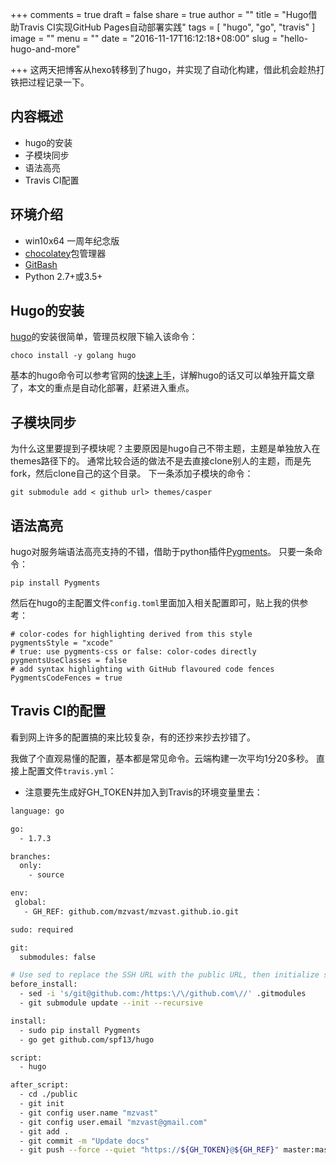 +++
comments = true
draft = false
share = true
author = ""
title = "Hugo借助Travis CI实现GitHub Pages自动部署实践"
tags = [
  "hugo",
  "go",
  "travis"
]
image = ""
menu = ""
date = "2016-11-17T16:12:18+08:00"
slug = "hello-hugo-and-more"

+++
这两天把博客从hexo转移到了hugo，并实现了自动化构建，借此机会趁热打铁把过程记录一下。<!--more-->
## 内容概述
- hugo的安装
- 子模块同步
- 语法高亮
- Travis CI配置

## 环境介绍
- win10x64 一周年纪念版
- [chocolatey](https://chocolatey.org)包管理器
- [GitBash](https://git-scm.com/downloads)
- Python 2.7+或3.5+

## Hugo的安装
[hugo](https://gohugo.io/)的安装很简单，管理员权限下输入该命令：
```
choco install -y golang hugo
```
基本的hugo命令可以参考官网的[快速上手](https://gohugo.io/overview/quickstart/)，详解hugo的话又可以单独开篇文章了，本文的重点是自动化部署，赶紧进入重点。

## 子模块同步
为什么这里要提到子模块呢？主要原因是hugo自己不带主题，主题是单独放入在themes路径下的。
通常比较合适的做法不是去直接clone别人的主题，而是先fork，然后clone自己的这个目录。
下一条添加子模块的命令：
```
git submodule add < github url> themes/casper
```
## 语法高亮
hugo对服务端语法高亮支持的不错，借助于python插件[Pygments](http://pygments.org/)。
只要一条命令：
```
pip install Pygments
```
然后在hugo的主配置文件`config.toml`里面加入相关配置即可，贴上我的供参考：

```
# color-codes for highlighting derived from this style
pygmentsStyle = "xcode"
# true: use pygments-css or false: color-codes directly
pygmentsUseClasses = false
# add syntax highlighting with GitHub flavoured code fences 
PygmentsCodeFences = true
```


## Travis CI的配置
看到网上许多的配置搞的来比较复杂，有的还抄来抄去抄错了。

我做了个直观易懂的配置，基本都是常见命令。云端构建一次平均1分20多秒。
直接上配置文件`travis.yml`：

- 注意要先生成好GH_TOKEN并加入到Travis的环境变量里去：

``` bash
language: go

go:
  - 1.7.3

branches:
  only:
    - source

env:
 global:
   - GH_REF: github.com/mzvast/mzvast.github.io.git

sudo: required

git:
  submodules: false

# Use sed to replace the SSH URL with the public URL, then initialize submodules
before_install:
  - sed -i 's/git@github.com:/https:\/\/github.com\//' .gitmodules
  - git submodule update --init --recursive

install:
  - sudo pip install Pygments
  - go get github.com/spf13/hugo

script:
  - hugo

after_script:
  - cd ./public
  - git init
  - git config user.name "mzvast"
  - git config user.email "mzvast@gmail.com"
  - git add .
  - git commit -m "Update docs"
  - git push --force --quiet "https://${GH_TOKEN}@${GH_REF}" master:master
```